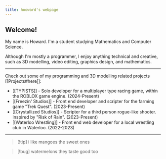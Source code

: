 ```yaml
---
title: hooward's webpage
---
```


## Welcome!


My name is Howard. I'm a student studying Mathematics and Computer Science.

Although I'm mostly a programmer, I enjoy anything technical and creative, such as 3D modelling, video editing, graphics design, and mathematics.

---

Check out some of my programming and 3D modelling related projects [[Projects#here]]:

- [[TYPISTS]] - Solo developer for a multiplayer type racing game, within the ROBLOX game engine. (2024-Present)
- [[Freezin' Studios]] - Front end developer and scripter for the farming game "Trek Quest". (2023-Present)
- [[Crystallized Studios]] - Scripter for a third person rogue-like shooter. Inspired by "Risk of Rain". (2023-Present)
- [[Waterloo Wrestling]] - Front end web developer for a local wrestling club in Waterloo. (2022-2023)

---


>[!tip] i like mangoes
>the sweet ones

>[!bug] watermelons
>they taste good too
